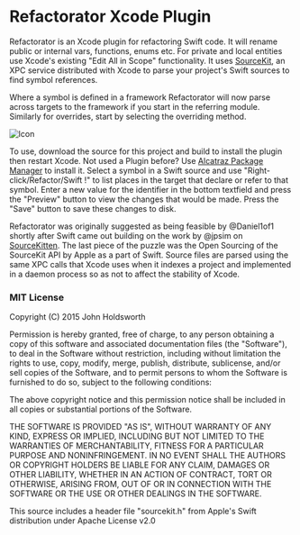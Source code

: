 # Refactorator Xcode Plugin

Refactorator is an Xcode plugin for refactoring Swift code. It will rename 
public or internal vars, functions, enums etc. For private and local entities
use Xcode's existing "Edit All in Scope" functionality. It uses 
[SourceKit](http://www.jpsim.com/uncovering-sourcekit/), an XPC service
distributed with Xcode to parse your project's Swift sources to find symbol
references. 

Where a symbol is defined in a framework Refactorator will now parse
across targets to the framework if you start in the referring module.
Similarly for overrides, start by selecting the overriding method.

![Icon](http://injectionforxcode.johnholdsworth.com/refactor.png)

To use, download the source for this project and build to install the plugin
then restart Xcode. Not used a Plugin before? Use [Alcatraz Package Manager](http://alcatraz.io/)
to install it. Select a symbol in a Swift source and use "Right-click/Refactor/Swift !"
to list places in the target that declare or refer to that symbol.
Enter a new value for the identifier in the bottom textfield and press
the "Preview" button to view the changes that would be made.
Press the "Save" button to save these changes to disk.

Refactorator was originally suggested as being feasible by @Daniel1of1 shortly after
Swift came out building on the work by @jpsim on [SourceKitten](https://github.com/jpsim/SourceKitten).
The last piece of the puzzle was the Open Sourcing of the SourceKit API by Apple as a part of Swift.
Source files are parsed using the same XPC calls that Xcode uses when it indexes
a project and implemented in a daemon process so as not to affect the stability of Xcode.

### MIT License

Copyright (C) 2015 John Holdsworth

Permission is hereby granted, free of charge, to any person obtaining a copy of this software and associated 
documentation files (the "Software"), to deal in the Software without restriction, including without limitation 
the rights to use, copy, modify, merge, publish, distribute, sublicense, and/or sell copies of the Software, 
and to permit persons to whom the Software is furnished to do so, subject to the following conditions:

The above copyright notice and this permission notice shall be included in all copies or substantial 
portions of the Software.

THE SOFTWARE IS PROVIDED "AS IS", WITHOUT WARRANTY OF ANY KIND, EXPRESS OR IMPLIED, INCLUDING BUT NOT 
LIMITED TO THE WARRANTIES OF MERCHANTABILITY, FITNESS FOR A PARTICULAR PURPOSE AND NONINFRINGEMENT. 
IN NO EVENT SHALL THE AUTHORS OR COPYRIGHT HOLDERS BE LIABLE FOR ANY CLAIM, DAMAGES OR OTHER LIABILITY, 
WHETHER IN AN ACTION OF CONTRACT, TORT OR OTHERWISE, ARISING FROM, OUT OF OR IN CONNECTION WITH THE 
SOFTWARE OR THE USE OR OTHER DEALINGS IN THE SOFTWARE.

This source includes a header file "sourcekit.h" from Apple's Swift distribution under Apache License v2.0
